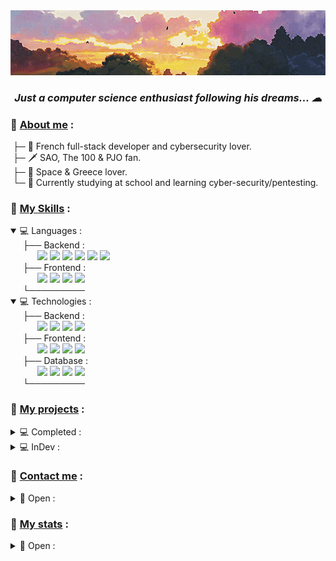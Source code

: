 <img src="https://github.com/4m4Sec/4m4Se/blob/main/readme-banner.gif">

### <p align='center'><em> Just a computer science enthusiast following his dreams... ☁ </em></p>

### 📌 <ins>About me</ins> :
&nbsp;├─ 💨 French full-stack developer and cybersecurity lover.  
&nbsp;├─ 🗡 SAO, The 100 & PJO fan.  
&nbsp;├─ 🌌 Space & Greece lover.  
&nbsp;└─ 📖 Currently studying at school and learning cyber-security/pentesting.  

### 📌 <ins>My Skills</ins> :
<div>
    <details open>
        <summary> 💻 Languages : </summary>
        &nbsp;&nbsp;&nbsp;&nbsp; ├── Backend :
        <div center='left'>
            &nbsp;&nbsp;&nbsp;&nbsp;&nbsp;&nbsp;&nbsp;&nbsp;&nbsp;&nbsp;
            <img src="https://img.shields.io/badge/PHP-777BB4?style=for-the-badge&logo=php&logoColor=white">
            <img src="https://img.shields.io/badge/Python-14354C?style=for-the-badge&logo=python&logoColor=white">
            <img src="https://img.shields.io/badge/C-00599C?style=for-the-badge&logo=c&logoColor=white">
            <img src="https://img.shields.io/badge/C%2B%2B-00599C?style=for-the-badge&logo=c%2B%2B&logoColor=white">
            <img src="https://img.shields.io/badge/C%23-239120?style=for-the-badge&logo=c-sharp&logoColor=white">
            <img src="https://img.shields.io/badge/Ruby-CC342D?style=for-the-badge&logo=ruby&logoColor=white">
        </div>
        &nbsp;&nbsp;&nbsp;&nbsp; ├── Frontend :
        <div center='left'>
            &nbsp;&nbsp;&nbsp;&nbsp;&nbsp;&nbsp;&nbsp;&nbsp;&nbsp;&nbsp;
            <img src="https://img.shields.io/badge/HTML5-E34F26?style=for-the-badge&logo=html5&logoColor=white">
            <img src="https://img.shields.io/badge/CSS3-1572B6?style=for-the-badge&logo=css3&logoColor=white">
            <img src="https://img.shields.io/badge/JavaScript-323330?style=for-the-badge&logo=javascript&logoColor=F7DF1E">
            <img src="https://img.shields.io/badge/Sass-CC6699?style=for-the-badge&logo=sass&logoColor=white">
        </div>
        &nbsp;&nbsp;&nbsp;&nbsp; └─────────
    </details>
    <details open>
        <summary> 💻 Technologies : </summary>
        &nbsp;&nbsp;&nbsp;&nbsp; ├── Backend :
        <div center='left'>
            &nbsp;&nbsp;&nbsp;&nbsp;&nbsp;&nbsp;&nbsp;&nbsp;&nbsp;&nbsp;
            <img src="https://img.shields.io/badge/Symfony-%2300843e.svg?style=for-the-badge&logo=symfony&logoColor=white">
            <img src="https://img.shields.io/badge/Laravel-FF2D20?style=for-the-badge&logo=laravel&logoColor=white">
            <img src="https://img.shields.io/badge/Node.js-43853D?style=for-the-badge&logo=node.js&logoColor=white">
            <img src="	https://img.shields.io/badge/Django-092E20?style=for-the-badge&logo=django&logoColor=white">
        </div>
        &nbsp;&nbsp;&nbsp;&nbsp; ├── Frontend :
        <div center='left'>
            &nbsp;&nbsp;&nbsp;&nbsp;&nbsp;&nbsp;&nbsp;&nbsp;&nbsp;&nbsp;
            <img src="https://img.shields.io/badge/React-20232A?style=for-the-badge&logo=react&logoColor=61DAFB">
            <img src="https://img.shields.io/badge/jQuery-0769AD?style=for-the-badge&logo=jquery&logoColor=white">
            <img src="https://img.shields.io/badge/Vue.js-35495E?style=for-the-badge&logo=vue.js&logoColor=4FC08D">
            <img src="https://img.shields.io/badge/Bootstrap-563D7C?style=for-the-badge&logo=bootstrap&logoColor=white">
        </div>
        &nbsp;&nbsp;&nbsp;&nbsp; ├── Database :
        <div center='left'>
            &nbsp;&nbsp;&nbsp;&nbsp;&nbsp;&nbsp;&nbsp;&nbsp;&nbsp;&nbsp;
            <img src="https://img.shields.io/badge/MySQL-005C84?style=for-the-badge&logo=mysql&logoColor=white">
            <img src="https://img.shields.io/badge/MariaDB-003545?style=for-the-badge&logo=mariadb&logoColor=white">
            <img src="https://img.shields.io/badge/SQLite-07405E?style=for-the-badge&logo=sqlite&logoColor=white">
            <img src="https://img.shields.io/badge/MongoDB-4EA94B?style=for-the-badge&logo=mongodb&logoColor=white">
        </div>
        &nbsp;&nbsp;&nbsp;&nbsp; └─────────
    </details>
</div>

### 📌 <ins>My projects</ins> :
<div>
    <details>
        <summary> 💻 Completed : </summary>
        &nbsp;&nbsp;&nbsp;&nbsp; ├─ PHP :
        <div>
            &nbsp;&nbsp;&nbsp;&nbsp;&nbsp;&nbsp;&nbsp;&nbsp;&nbsp;&nbsp;&nbsp;&nbsp; └─ 💾 <a href="https://github.com/4m4Sec/Klephtes">Klephtes</a> <br>
        </div>
        &nbsp;&nbsp;&nbsp;&nbsp; ├─ Python :
        <div>
            &nbsp;&nbsp;&nbsp;&nbsp;&nbsp;&nbsp;&nbsp;&nbsp;&nbsp;&nbsp;&nbsp;&nbsp; ├─ 🧲 <a href="https://github.com/4m4Sec/Theia">Theia</a> <br>
            &nbsp;&nbsp;&nbsp;&nbsp;&nbsp;&nbsp;&nbsp;&nbsp;&nbsp;&nbsp;&nbsp;&nbsp; ├─ 🌑 <a href="https://github.com/4m4Sec/Selene">Séléné</a> <br>
            &nbsp;&nbsp;&nbsp;&nbsp;&nbsp;&nbsp;&nbsp;&nbsp;&nbsp;&nbsp;&nbsp;&nbsp; ├─ 💉 <a href="https://github.com/4m4Sec/Eros">Eros</a> <br>
            &nbsp;&nbsp;&nbsp;&nbsp;&nbsp;&nbsp;&nbsp;&nbsp;&nbsp;&nbsp;&nbsp;&nbsp; ├─ 🏆 <a href="https://github.com/4m4Sec/Sigma">Sigma</a> <br>
            &nbsp;&nbsp;&nbsp;&nbsp;&nbsp;&nbsp;&nbsp;&nbsp;&nbsp;&nbsp;&nbsp;&nbsp; ├─ 🧬 <a href="https://github.com/4m4Sec/Nebula-Intelligency">Nebula</a> <br>
            &nbsp;&nbsp;&nbsp;&nbsp;&nbsp;&nbsp;&nbsp;&nbsp;&nbsp;&nbsp;&nbsp;&nbsp; └─ 🌐 <a href="https://github.com/4m4Sec/Three-Way-Handshake">Three-Way-Handshake</a> <br>
        </div>
        &nbsp;&nbsp;&nbsp;&nbsp; └─ C/C++ :
        <div>
            &nbsp;&nbsp;&nbsp;&nbsp;&nbsp;&nbsp;&nbsp;&nbsp;&nbsp;&nbsp;&nbsp;&nbsp; ├─ 🔐 <a href="https://github.com/4m4Sec/ARS_SHELL_CRYPT">ARS-SHELL-CRYPT</a> <br>
            &nbsp;&nbsp;&nbsp;&nbsp;&nbsp;&nbsp;&nbsp;&nbsp;&nbsp;&nbsp;&nbsp;&nbsp; ├─ 🔗 <a href="https://github.com/4m4Sec/Simple-MySQL-API">Simple-MySQL-API</a> <br>
            &nbsp;&nbsp;&nbsp;&nbsp;&nbsp;&nbsp;&nbsp;&nbsp;&nbsp;&nbsp;&nbsp;&nbsp; └─ 🔪 <a href="https://github.com/4m4Sec/Nhyx">Nyx</a> <br>
        </div>
    </details>
    <details>
        <summary> 💻 InDev : </summary>
        &nbsp;&nbsp;&nbsp;&nbsp; ├─ PHP :
        <div>
            &nbsp;&nbsp;&nbsp;&nbsp;&nbsp;&nbsp;&nbsp;&nbsp;&nbsp;&nbsp;&nbsp;&nbsp; ├─ 🖥 <a href="https://github.com/Hardware-France">Hardware-France Website</a> <br>
            &nbsp;&nbsp;&nbsp;&nbsp;&nbsp;&nbsp;&nbsp;&nbsp;&nbsp;&nbsp;&nbsp;&nbsp; ├─ 💪 <a href="https://github.com/4m4Sec/Lets-Freerun">Lets-Freerun</a> <br>
            &nbsp;&nbsp;&nbsp;&nbsp;&nbsp;&nbsp;&nbsp;&nbsp;&nbsp;&nbsp;&nbsp;&nbsp; ├─ ✨ <a href="https://github.com/4m4Sec/Olympus">Olympus</a> <br>
            &nbsp;&nbsp;&nbsp;&nbsp;&nbsp;&nbsp;&nbsp;&nbsp;&nbsp;&nbsp;&nbsp;&nbsp; └─ 🖇 <a href="https://github.com/4m4Sec/Zephyr">Zephyr</a> <br>
        </div>
        &nbsp;&nbsp;&nbsp;&nbsp; ├─ Python :
        <div>
            &nbsp;&nbsp;&nbsp;&nbsp;&nbsp;&nbsp;&nbsp;&nbsp;&nbsp;&nbsp;&nbsp;&nbsp; └─ 💼 <a href="https://github.com/4m4Sec/Iris">Iris</a> <br>
        </div>
        &nbsp;&nbsp;&nbsp;&nbsp; └─ C/C++ :
        <div>
            &nbsp;&nbsp;&nbsp;&nbsp;&nbsp;&nbsp;&nbsp;&nbsp;&nbsp;&nbsp;&nbsp;&nbsp; ├─ ☄ <a href="https://github.com/4m4Sec/Athena">Athena</a> <br>
            &nbsp;&nbsp;&nbsp;&nbsp;&nbsp;&nbsp;&nbsp;&nbsp;&nbsp;&nbsp;&nbsp;&nbsp; └─ 🔥 <a href="https://github.com/4m4Sec/Ares">Ares</a> <br>
        </div>
    </details>
</div>

### 📌 <ins>Contact me</ins> :
<details>
    <summary> 📜 Open : </summary>
        &nbsp;&nbsp;&nbsp;&nbsp; <a href="http://4m4sec.me/"><img src="https://github.com/4m4Sec/4m4Sec/blob/main/chrome.png" width="50px" height="50px"></a>
        &nbsp;&nbsp;&nbsp;&nbsp; <a href="https://discord.gg/hardware"><img src="https://github.com/4m4Sec/4m4Sec/blob/main/discord.png" width="50px" height="56px"></a>
        &nbsp;&nbsp;&nbsp;&nbsp; <a href="https://instagram.com/4m4sec"><img src="https://github.com/4m4Sec/4m4Sec/blob/main/instagram.png" width="50px" height="50px"></a>
        &nbsp;&nbsp;&nbsp;&nbsp; <a href="https://twitter.com/neptune_dev"><img src="https://github.com/4m4Sec/4m4Sec/blob/main/twitter.png" width="50px" height="41px"></a>
        &nbsp;&nbsp;&nbsp;&nbsp; <a href="mailto:4m4sec@gmail.com"><img src="https://github.com/4m4Sec/4m4Sec/blob/main/email.png" width="50px" height="38px"></a>
</details>

### 📌 <ins>My stats</ins> :
<details>
    <summary> 📜 Open : </summary>
        &nbsp;&nbsp;&nbsp;&nbsp; <img src="https://github-readme-stats.vercel.app/api?username=4m4sec&show_icons=true&theme=tokyonight">
        <br>
        &nbsp;&nbsp;&nbsp;&nbsp; <img src="https://github-readme-stats.vercel.app/api/top-langs/?username=4m4sec&layout=compact&theme=tokyonight">
        <br>        
        &nbsp;&nbsp;&nbsp;&nbsp; <img src="https://komarev.com/ghpvc/?username=neptune-it&color=FAC151">
</details>

